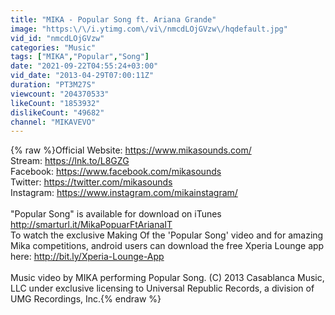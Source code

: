 ```yaml
---
title: "MIKA - Popular Song ft. Ariana Grande"
image: "https:\/\/i.ytimg.com\/vi\/nmcdLOjGVzw\/hqdefault.jpg"
vid_id: "nmcdLOjGVzw"
categories: "Music"
tags: ["MIKA","Popular","Song"]
date: "2021-09-22T04:55:24+03:00"
vid_date: "2013-04-29T07:00:11Z"
duration: "PT3M27S"
viewcount: "204370533"
likeCount: "1853932"
dislikeCount: "49682"
channel: "MIKAVEVO"
---
```

{% raw %}Official Website: <a rel="nofollow" target="blank" href="https://www.mikasounds.com/">https://www.mikasounds.com/</a><br />Stream: <a rel="nofollow" target="blank" href="https://lnk.to/L8GZG">https://lnk.to/L8GZG</a><br />Facebook: <a rel="nofollow" target="blank" href="https://www.facebook.com/mikasounds">https://www.facebook.com/mikasounds</a><br />Twitter: <a rel="nofollow" target="blank" href="https://twitter.com/mikasounds">https://twitter.com/mikasounds</a><br />Instagram: <a rel="nofollow" target="blank" href="https://www.instagram.com/mikainstagram/">https://www.instagram.com/mikainstagram/</a><br /><br />&quot;Popular Song&quot; is available for download on iTunes <a rel="nofollow" target="blank" href="http://smarturl.it/MikaPopuarFtArianaIT">http://smarturl.it/MikaPopuarFtArianaIT</a><br />To watch the exclusive Making Of the 'Popular Song' video and for amazing Mika competitions, android users can download the free Xperia Lounge app here: <a rel="nofollow" target="blank" href="http://bit.ly/Xperia-Lounge-App">http://bit.ly/Xperia-Lounge-App</a> <br /><br />Music video by MIKA performing Popular Song. (C) 2013 Casablanca Music, LLC under exclusive licensing to Universal Republic Records, a division of UMG Recordings, Inc.{% endraw %}
